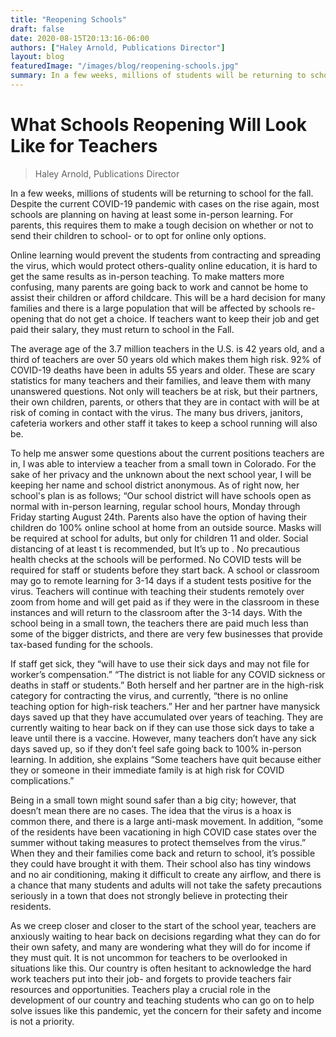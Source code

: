 ```yaml
---
title: "Reopening Schools"
draft: false
date: 2020-08-15T20:13:16-06:00
authors: ["Haley Arnold, Publications Director"]
layout: blog
featuredImage: "/images/blog/reopening-schools.jpg"
summary: In a few weeks, millions of students will be returning to school for the fall. Despite the current COVID-19 pandemic with cases on the rise again, most schools are planning on having at least some in-person learning. For parents, this requires them to make a tough decision on whether or not to send their children to school- or to opt for online only options.
---
```


# What Schools Reopening Will Look Like for Teachers
> Haley Arnold, Publications Director

In a few weeks, millions of students will be returning to school for the fall. Despite the current COVID-19 pandemic with cases on the rise again, most schools are planning on having at least some in-person learning. For parents, this requires them to make a tough decision on whether or not to send their children to school- or to opt for online only options.

Online learning would prevent the students from contracting and spreading the virus, which would protect others-quality online education, it is hard to get the same results as in-person teaching. To make matters more confusing, many parents are going back to work and cannot be home to assist their children or afford childcare. This will be a hard decision for many families and there is a large population that will be affected by schools re-opening that do not get a choice. If teachers want to keep their job and get paid their salary, they must return to school in the Fall.

The average age of the 3.7 million teachers in the U.S. is 42 years old, and a third of teachers are over 50 years old which makes them high risk. 92% of COVID-19 deaths have been in adults 55 years and older. These are scary statistics for many teachers and their families, and leave them with many unanswered questions. Not only will teachers be at risk, but their partners, their own children, parents, or others that they are in contact with will be at risk of coming in contact with the virus. The many bus drivers, janitors, cafeteria workers and other staff it takes to keep a school running will also be.

To help me answer some questions about the current positions teachers are in, I was able to interview a teacher from a small town in Colorado. For the sake of her privacy and the unknown about the next school year, I will be keeping her name and school district anonymous. As of right now, her school's plan is as follows; “Our school district will have schools open as normal with in-person learning, regular school hours, Monday through Friday starting August 24th. Parents also have the option of having their children do 100% online school at home from an outside source. Masks will be required at school for adults, but only for children 11 and older. Social distancing of at least t is recommended, but It’s up to . No precautious health checks at the schools will be performed. No COVID tests will be required for staff or students before they start back. A school or classroom may go to remote learning for 3-14 days if a student tests positive for the virus. Teachers will continue with teaching their students remotely over zoom from home and will get paid as if they were in the classroom in these instances and will return to the classroom after the 3-14 days. With the school being in a small town, the teachers there are paid much less than some of the bigger districts, and there are very few businesses that provide tax-based funding for the schools.

If staff get sick, they “will have to use their sick days and may not file for worker’s compensation.” “The district is not liable for any COVID sickness or deaths in staff or students.” Both herself and her partner are in the high-risk category for contracting the virus, and currently, “there is no online teaching option for high-risk teachers.” Her and her partner have manysick days saved up that they have accumulated over years of teaching. They are currently waiting to hear back on if they can use those sick days to take a leave until there is a vaccine. However, many teachers don’t have any sick days saved up, so if they don’t feel safe going back to 100% in-person learning. In addition, she explains “Some teachers have quit because either they or someone in their immediate family is at high risk for COVID complications.”

Being in a small town might sound safer than a big city; however, that doesn’t mean there are no cases. The idea that the virus is a hoax is common there, and there is a large anti-mask movement. In addition, “some of the residents have been vacationing in high COVID case states over the summer without taking measures to protect themselves from the virus.” When they and their families come back and return to school, it’s possible they could have brought it with them. Their school also has tiny windows and no air conditioning, making it difficult to create any airflow, and there is a chance that many students and adults will not take the safety precautions seriously in a town that does not strongly believe in protecting their residents.

As we creep closer and closer to the start of the school year, teachers are anxiously waiting to hear back on decisions regarding what they can do for their own safety, and many are wondering what they will do for income if they must quit. It is not uncommon for teachers to be overlooked in situations like this. Our country is often hesitant to acknowledge the hard work teachers put into their job- and forgets to provide teachers fair resources and opportunities. Teachers play a crucial role in the development of our country and teaching students who can go on to help solve issues like this pandemic, yet the concern for their safety and income is not a priority.